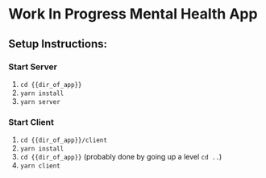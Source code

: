 # Work In Progress Mental Health App

## Setup Instructions:

### Start Server

1. `cd {{dir_of_app}}`
2. `yarn install`
3. `yarn server`

### Start Client

1. `cd {{dir_of_app}}/client`
2. `yarn install`
3. `cd {{dir_of_app}}` (probably done by going up a level `cd ..`)
4. `yarn client`
